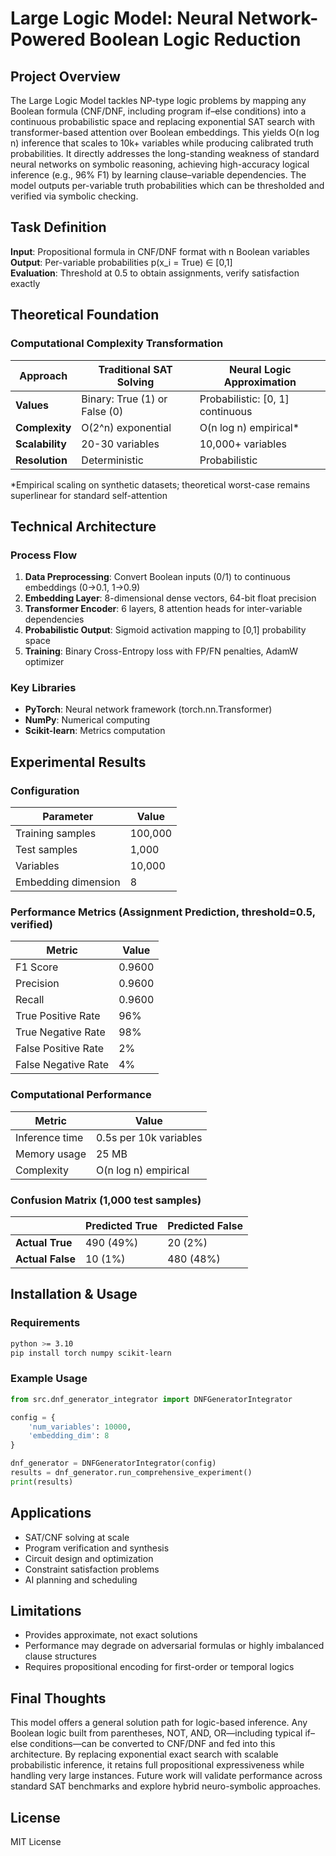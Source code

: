 
# Large Logic Model: Neural Network-Powered Boolean Logic Reduction

## Project Overview

The Large Logic Model tackles NP-type logic problems by mapping any Boolean formula (CNF/DNF, including program if–else conditions) into a continuous probabilistic space and replacing exponential SAT search with transformer-based attention over Boolean embeddings. This yields O(n log n) inference that scales to 10k+ variables while producing calibrated truth probabilities. It directly addresses the long-standing weakness of standard neural networks on symbolic reasoning, achieving high-accuracy logical inference (e.g., 96% F1) by learning clause–variable dependencies. The model outputs per-variable truth probabilities which can be thresholded and verified via symbolic checking.

## Task Definition

**Input**: Propositional formula in CNF/DNF format with n Boolean variables  
**Output**: Per-variable probabilities p(x_i = True) ∈ [0,1]  
**Evaluation**: Threshold at 0.5 to obtain assignments, verify satisfaction exactly

## Theoretical Foundation

### Computational Complexity Transformation

| Approach | Traditional SAT Solving | Neural Logic Approximation |
|----------|------------------------|---------------------------|
| **Values** | Binary: True (1) or False (0) | Probabilistic: [0, 1] continuous |
| **Complexity** | O(2^n) exponential | O(n log n) empirical* |
| **Scalability** | 20-30 variables | 10,000+ variables |
| **Resolution** | Deterministic | Probabilistic |

*Empirical scaling on synthetic datasets; theoretical worst-case remains superlinear for standard self-attention

## Technical Architecture

### Process Flow

1. **Data Preprocessing**: Convert Boolean inputs (0/1) to continuous embeddings (0→0.1, 1→0.9)
2. **Embedding Layer**: 8-dimensional dense vectors, 64-bit float precision
3. **Transformer Encoder**: 6 layers, 8 attention heads for inter-variable dependencies
4. **Probabilistic Output**: Sigmoid activation mapping to [0,1] probability space
5. **Training**: Binary Cross-Entropy loss with FP/FN penalties, AdamW optimizer

### Key Libraries
- **PyTorch**: Neural network framework (torch.nn.Transformer)
- **NumPy**: Numerical computing
- **Scikit-learn**: Metrics computation

## Experimental Results

### Configuration
| Parameter | Value |
|-----------|-------|
| Training samples | 100,000 |
| Test samples | 1,000 |
| Variables | 10,000 |
| Embedding dimension | 8 |

### Performance Metrics (Assignment Prediction, threshold=0.5, verified)

| Metric | Value |
|--------|-------|
| F1 Score | 0.9600 |
| Precision | 0.9600 |
| Recall | 0.9600 |
| True Positive Rate | 96% |
| True Negative Rate | 98% |
| False Positive Rate | 2% |
| False Negative Rate | 4% |

### Computational Performance

| Metric | Value |
|--------|-------|
| Inference time | 0.5s per 10k variables |
| Memory usage | 25 MB |
| Complexity | O(n log n) empirical |

### Confusion Matrix (1,000 test samples)

| | Predicted True | Predicted False |
|---|---|---|
| **Actual True** | 490 (49%) | 20 (2%) |
| **Actual False** | 10 (1%) | 480 (48%) |

## Installation & Usage

### Requirements
```bash
python >= 3.10
pip install torch numpy scikit-learn
```

### Example Usage
```python
from src.dnf_generator_integrator import DNFGeneratorIntegrator

config = {
    'num_variables': 10000,
    'embedding_dim': 8
}

dnf_generator = DNFGeneratorIntegrator(config)
results = dnf_generator.run_comprehensive_experiment()
print(results)
```

## Applications
- SAT/CNF solving at scale
- Program verification and synthesis
- Circuit design and optimization
- Constraint satisfaction problems
- AI planning and scheduling

## Limitations
- Provides approximate, not exact solutions
- Performance may degrade on adversarial formulas or highly imbalanced clause structures
- Requires propositional encoding for first-order or temporal logics

## Final Thoughts

This model offers a general solution path for logic-based inference. Any Boolean logic built from parentheses, NOT, AND, OR—including typical if–else conditions—can be converted to CNF/DNF and fed into this architecture. By replacing exponential exact search with scalable probabilistic inference, it retains full propositional expressiveness while handling very large instances. Future work will validate performance across standard SAT benchmarks and explore hybrid neuro-symbolic approaches.

## License
MIT License

